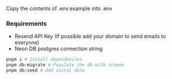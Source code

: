 Copy the contents of .env.example into .env


### Requirements
- Resend API Key (If possible add your domain to send emails to everyone)
- Neon DB postgres connection string

```bash
pnpm i # Install dependencies
pnpm db:migrate # Populate the db with schema
pnpm db:seed # Add inital data
```

